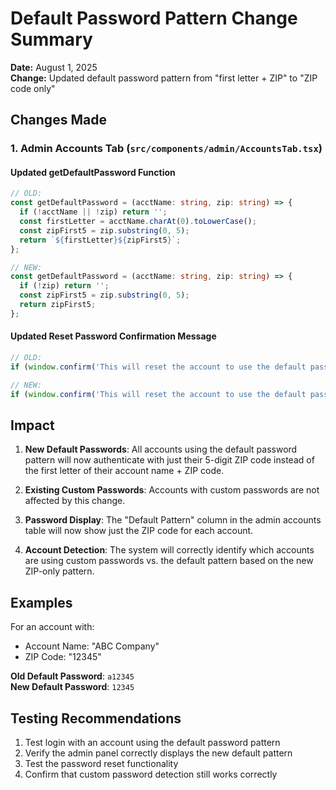 # Default Password Pattern Change Summary

**Date:** August 1, 2025  
**Change:** Updated default password pattern from "first letter + ZIP" to "ZIP code only"

## Changes Made

### 1. Admin Accounts Tab (`src/components/admin/AccountsTab.tsx`)

#### Updated getDefaultPassword Function
```typescript
// OLD:
const getDefaultPassword = (acctName: string, zip: string) => {
  if (!acctName || !zip) return '';
  const firstLetter = acctName.charAt(0).toLowerCase();
  const zipFirst5 = zip.substring(0, 5);
  return `${firstLetter}${zipFirst5}`;
};

// NEW:
const getDefaultPassword = (acctName: string, zip: string) => {
  if (!zip) return '';
  const zipFirst5 = zip.substring(0, 5);
  return zipFirst5;
};
```

#### Updated Reset Password Confirmation Message
```typescript
// OLD:
if (window.confirm('This will reset the account to use the default password pattern (first letter + ZIP). Continue?'))

// NEW:
if (window.confirm('This will reset the account to use the default password pattern (ZIP code). Continue?'))
```

## Impact

1. **New Default Passwords**: All accounts using the default password pattern will now authenticate with just their 5-digit ZIP code instead of the first letter of their account name + ZIP code.

2. **Existing Custom Passwords**: Accounts with custom passwords are not affected by this change.

3. **Password Display**: The "Default Pattern" column in the admin accounts table will now show just the ZIP code for each account.

4. **Account Detection**: The system will correctly identify which accounts are using custom passwords vs. the default pattern based on the new ZIP-only pattern.

## Examples

For an account with:
- Account Name: "ABC Company"
- ZIP Code: "12345"

**Old Default Password**: `a12345`  
**New Default Password**: `12345`

## Testing Recommendations

1. Test login with an account using the default password pattern
2. Verify the admin panel correctly displays the new default pattern
3. Test the password reset functionality
4. Confirm that custom password detection still works correctly
